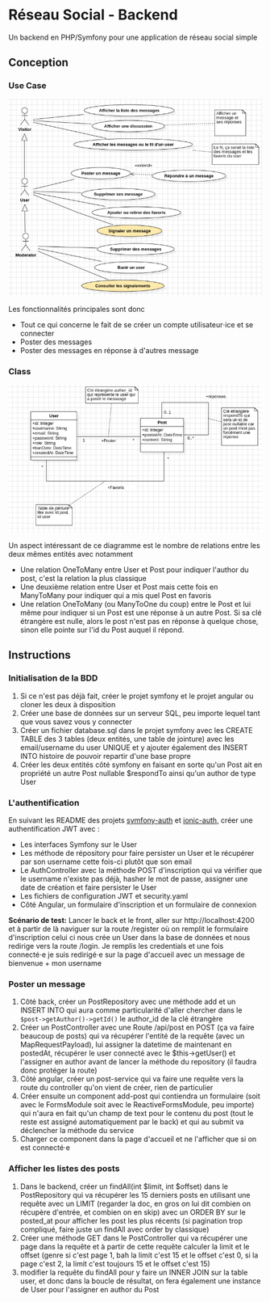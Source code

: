 # Réseau Social - Backend
Un backend en PHP/Symfony pour une application de réseau social simple

## Conception
### Use Case
![Diagramme de Use Case](./conception/reseau-social-uc.png)

Les fonctionnalités principales sont donc 
* Tout ce qui concerne le fait de se créer un compte utilisateur⋅ice et se connecter
* Poster des messages
* Poster des messages en réponse à d'autres message

### Class
![Diagramme de Class](./conception/reseau-social-class.png)

Un aspect intéressant de ce diagramme est le nombre de relations entre les deux mêmes entités avec notamment
* Une relation OneToMany entre User et Post pour indiquer l'author du post, c'est la relation la plus classique
* Une deuxième relation entre User et Post mais cette fois en ManyToMany pour indiquer qui a mis quel Post en favoris
* Une relation OneToMany (ou ManyToOne du coup) entre le Post et lui même pour indiquer si un Post est une réponse à un autre Post. Si sa clé étrangère est nulle, alors le post n'est pas en réponse à quelque chose, sinon elle pointe sur l'id du Post auquel il répond.


## Instructions

### Initialisation de la BDD
1. Si ce n'est pas déjà fait, créer le projet symfony et le projet angular ou cloner les deux à disposition
2. Créer une base de données sur un serveur SQL, peu importe lequel tant que vous savez vous y connecter
3. Créer un fichier database.sql dans le projet symfony avec les CREATE TABLE des 3 tables (deux entités, une table de jointure) avec les email/username du user UNIQUE et y ajouter également des INSERT INTO histoire de pouvoir repartir d'une base propre
4. Créer les deux entités côté symfony en faisant en sorte qu'un Post ait en propriété un autre Post nullable $respondTo ainsi qu'un author de type User

### L'authentification
En suivant les README des projets [symfony-auth](https://github.com/m2i-grenoble-2024/symfony-auth) et [ionic-auth](https://github.com/m2i-grenoble-2024/ionic-auth), créer une authentification JWT avec :
* Les interfaces Symfony sur le User
* Les méthode de répository pour faire persister un User et le récupérer par son username cette fois-ci plutôt que son email
* Le AuthController avec la méthode POST d'inscription qui va vérifier que le username n'existe pas déjà, hasher le mot de passe, assigner une date de création et faire persister le User
* Les fichiers de configuration JWT et security.yaml
* Côté Angular, un formulaire d'inscription et un formulaire de connexion

**Scénario de test:** Lancer le back et le front, aller sur http://localhost:4200 et à partir de là naviguer sur la route /register où on remplit le formulaire d'inscription celui ci nous crée un User dans la base de données et nous redirige vers la route /login. Je remplis les credentials et une fois connecté⋅e je suis redirigé⋅e sur la page d'accueil avec un message de bienvenue + mon username

### Poster un message
1. Côté back, créer un PostRepository avec une méthode add et un INSERT INTO qui aura comme particularité d'aller chercher dans le `$post->getAuthor()->getId()` le author_id de la clé étrangère
2. Créer un PostController avec une Route /api/post en POST (ça va faire beaucoup de posts) qui va récupérer l'entité de la requête (avec un MapRequestPayload), lui assigner la datetime de maintenant en postedAt, récupérer le user connecté avec le $this->getUser() et l'assigner en author avant de lancer la méthode du repository (il faudra donc protéger la route)
3. Côté angular, créer un post-service qui va faire une requête vers la route du controller qu'on vient de créer, rien de particulier
4. Créer ensuite un component add-post qui contiendra un formulaire (soit avec le FormsModule soit avec le ReactiveFormsModule, peu importe) qui n'aura en fait qu'un champ de text pour le contenu du post (tout le reste est assigné automatiquement par le back) et qui au submit va déclencher la méthode du service
5. Charger ce component dans la page d'accueil et ne l'afficher que si on est connecté⋅e

### Afficher les listes des posts
1. Dans le backend, créer un findAll(int $limit, int $offset) dans le PostRepository qui va récupérer les 15 derniers posts en utilisant une requête avec un LIMIT (regarder la doc, en gros on lui dit combien on récupère d'entrée, et combien on en skip) avec un ORDER BY sur le posted_at pour afficher les post les plus récents (si pagination trop compliqué, faire juste un findAll avec order by classique)
2. Créer une méthode GET dans le PostController qui va récupérer une page dans la requête et à partir de cette requête calculer la limit et le offset (genre si c'est page 1, bah la limit c'est 15 et le offset c'est 0, si la page c'est 2, la limit c'est toujours 15 et le offset c'est 15)
3. modifier la requête du findAll pour y faire un INNER JOIN sur la table user, et donc dans la boucle de résultat, on fera également une instance de User pour l'assigner en author du Post